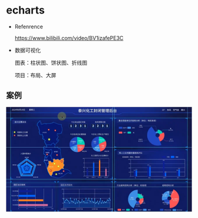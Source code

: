 # echarts

- Refenrence

  https://www.bilibili.com/video/BV1izafePE3C



- 数据可视化

  图表：柱状图、饼状图、折线图

  项目：布局、大屏

  

























## 案例

![](res/echarts/demo-taixin.png)





















































































































